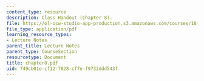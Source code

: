 ```yaml
---
content_type: resource
description: Class Handout (Chapter 8).
file: https://ol-ocw-studio-app-production.s3.amazonaws.com/courses/18-996-random-matrix-theory-and-its-applications-spring-2004/749cb01ecf127828cf7ef9732ddd543f_chapter8.pdf
file_type: application/pdf
learning_resource_types:
- Lecture Notes
parent_title: Lecture Notes
parent_type: CourseSection
resourcetype: Document
title: chapter8.pdf
uid: 749cb01e-cf12-7828-cf7e-f9732ddd543f
---
```

